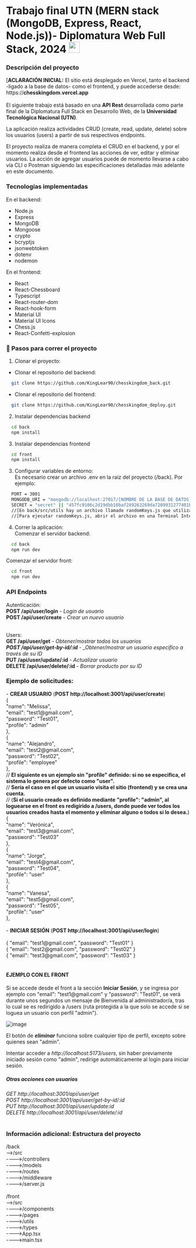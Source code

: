 <h1>Trabajo final UTN (MERN stack (MongoDB, Express, React, Node.js))- Diplomatura Web Full Stack, 2024 <img src="https://user-images.githubusercontent.com/74038190/216120981-b9507c36-0e04-4469-8e27-c99271b45ba5.png" width="30px"></h1>

<h3>Descripción del proyecto</h3>
[<B>ACLARACIÓN INICIAL:</B> El sitio está desplegado en Vercel, tanto el backend -ligado a la base de datos- como el frontend, y puede accederse desde: https://<b>chesskingdom.vercel.app</b><br>
<br>
El siguiente trabajo está basado en una <b>API Rest</b> desarrollada como parte final de la Diplomatura Full Stack en Desarrollo Web, de la <b>Universidad Tecnológica Nacional (UTN)</b>.<br>

La aplicación realiza actividades CRUD (create, read, update, delete) sobre los usuarios (users) a partir de sus respectivos endpoints.<br>

El proyecto realiza de manera completa el CRUD en el backend, y por el momento realiza desde el frontend las acciones de ver, editar y eliminar usuarios. La acción de agregar usuarios puede de momento llevarse a cabo vía CLI o Postman siguiendo las especificaciones detalladas más adelante en este documento.<br>

<h3>Tecnologías implementadas</h3>

En el backend:

- Node.js
- Express
- MongoDB
- Mongoose
- crypto
- bcryptjs
- jsonwebtoken
- dotenv
- nodemon

En el frontend: <br>

- React
- React-Chessboard
- Typescript
- React-router-dom
- React-hook-form
- Material UI
- Material UI Icons
- Chess.js
- React-Confetti-explosion

<h3>🚀 Pasos para correr el proyecto</h3>

1. Clonar el proyecto: <br>

- Clonar el repositorio del backend:

```bash
  git clone https://github.com/KingLear90/chesskingdom_back.git
```

- Clonar el repositorio del frontend:

```bash
  git clone https://github.com/KingLear90/chesskingdom_deploy.git
```

2. Instalar dependencias backend

```bash
  cd back
  npm install
```

3. Instalar dependencias frontend

```bash
  cd front
  npm install
```

3. Configurar variables de entorno:<br>
   Es necesario crear un archivo .env en la raiz del proyecto (/back). Por ejemplo:

```bash
  PORT = 3001
  MONGODB_URI = "mongodb://localhost:27017/[NOMBRE DE LA BASE DE DATOS]"
  SECRET = "secret" || "457fc9106c2d19dbb10baf289263269da7289931277401b31f68e0138cbeab1dc2ae2723a1d50195d8654bc47550d0e354aaf100790856ae3de3f56079095df4"
  //[En back/src/utils hay un archivo llamado randomKeys.js que utiliza el módulo crypto, una librería que ayuda, en este caso, a generar claves random]
  //[Para ejecutar randomKeys.js, abrir el archivo en una Terminal Integrada, y ejecutarlo mediante node randomKeys.js. De lo contrario, se puede usar cualquier string como "secret" o el que se desee]
```

4. Correr la aplicación:<br>
   Comenzar el servidor backend:

```bash
  cd back
  npm run dev
```

Comenzar el servidor front:

```bash
  cd front
  npm run dev
```

<h3>API Endpoints</h3>
Autenticación: <br>
<b>POST /api/user/login</b> - <i>Login de usuario</i><br>
<b>POST /api/user/create</b> - <i>Crear un nuevo usuario</i><br>
<br>

Users: <br>
**GET /api/user/get** - _Obtener/mostrar todos los usuarios<br>
**POST /api/user/get-by-id/:id** - \_Obtener/mostrar un usuario específico a través de su ID_<br>
**PUT /api/user/update/:id** - _Actualizar usuario_<br>
**DELETE /api/user/delete/:id** - _Borrar producto por su ID_<br>

<h3>Ejemplo de solicitudes:</h3>
- <b>CREAR USUARIO</b> (<b>POST http://localhost:3001/api/user/create</b>)<br>
{<br>
    "name": "Melissa",<br>
    "email": "test1@gmail.com",<br>
    "password": "Test01",<br>
    "profile": "admin"<br>
},<br>
{<br>
    "name": "Alejandro",<br>
    "email": "test2@gmail.com",<br>
    "password": "Test02",<br>
    "profile": "employee"<br>
},<br>
// <b>El siguiente es un ejemplo sin "profile" definido: si no se especifica, el sistema lo genera por defecto como "user".</b><br>
// <b>Sería el caso en el que un usuario visita el sitio (frontend) y se crea una cuenta.</b><br>
// (<b>Si el usuario creado es definido mediante "profile": "admin", al loguearse en el front es redigirido a /users, donde puede ver todos los usuarios creados hasta el momento y eliminar alguno o todos si lo desea.</b>)<br>
{<br>
    "name": "Verónica",<br>
    "email": "test3@gmail.com",<br>				
    "password": "Test03"<br>						 
},<br>
{<br>
    "name": "Jorge",<br>
    "email": "test4@gmail.com",<br>
    "password": "Test04",<br>
    "profile": "user"<br>
},<br>
{<br>
    "name": "Vanesa",<br>
    "email": "test5@gmail.com",<br>
    "password": "Test05",<br>
    "profile": "user"<br>
},<br>
<br>
- <b>INICIAR SESIÓN</b> (<b>POST http://localhost:3001/api/user/login</b>)<br>
<br>
{
	"email": "test1@gmail.com",
 	"password": "Test01"
}<br>
{
	"email": "test2@gmail.com",
 	"password": "Test02"
}<br>
{
	"email": "test3@gmail.com",
 	"password": "Test03"
}<br>
<br>

<h4>EJEMPLO CON EL FRONT</h4>
Si se accede desde el front a la sección <b>Iniciar Sesión</b>, y se ingresa por ejemplo con "email": "test1@gmail.com" y "password": "Test01", se verá durante unos segundos un mensaje de Bienvenida al administrador/a, tras lo cual se es redirigido a /users (ruta protegida a la que solo se accede si se loguea un usuario con perfil "admin").<br>

![image](https://github.com/user-attachments/assets/2ccc139f-213a-41e4-8db1-44bd2315d9b9)

<span>El botón de <b><i>eliminar</i></b> funciona sobre cualquier tipo de perfil, excepto sobre quienes sean "admin".</span><br>

<span>Intentar acceder a <i>http://localhost:5173/users</i>, sin haber previamente iniciado sesión como "admin", redirige automáticamente al login para iniciar sesión.</span><br>

<h5>Otras acciones con usuarios</h5>
<i>GET http://localhost:3001/api/user/get</i> <br>
<i>POST http://localhost:3001/api/user/get-by-id/:id</i> <br>
<i>PUT http://localhost:3001/api/user/update:id</i> <br>
<i>DELETE http://localhost:3001/api/user/delete/:id</i> <br>
<br>

<h3>Información adicional: Estructura del proyecto</h3>
/back<br>
  -->/src <br>
    ---->/controllers <br>
    ---->/models <br>
    ---->/routes <br>
    ---->/middleware <br>
    ---->/server.js <br>
<br>
/front<br>
  -->/src <br>
    ---->/components<br>
    ---->/pages <br>
    ---->/utils <br>
    ---->/types <br>
    ---->App.tsx <br>
    ---->main.tsx <br>
